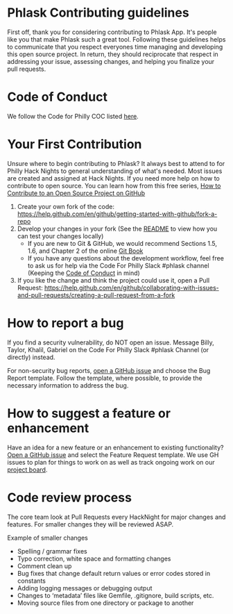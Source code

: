 # Phlask Contributing guidelines
First off, thank you for considering contributing to Phlask App. It's people like you that make Phlask such a great tool. Following these guidelines helps to communicate that you respect everyones time managing and developing this open source project. In return, they should reciprocate that respect in addressing your issue, assessing changes, and helping you finalize your pull requests.

# Code of Conduct
We follow the Code for Philly COC listed [here](https://codeforphilly.org/pages/code_of_conduct/).

# Your First Contribution

Unsure where to begin contributing to Phlask? It always best to attend to for Philly Hack Nights to general understanding of what's needed. Most issues are created and assigned at Hack Nights. If you need more help on how to contribute to open source. You can learn how from this free series, [How to Contribute to an Open Source Project on GitHub](https://egghead.io/courses/how-to-contribute-to-an-open-source-project-on-github)

1. Create your own fork of the code: https://help.github.com/en/github/getting-started-with-github/fork-a-repo
2. Develop your changes in your fork (See the [README](README.md) to view how you can test your changes locally)
    * If you are new to Git & GitHub, we would recommend Sections 1.5, 1.6, and Chapter 2 of the online [Git Book](https://git-scm.com/book/en/v2)
    * If you have any questions about the development workflow, feel free to ask us for help via the Code For Philly Slack #phlask channel (Keeping the [Code of Conduct](https://codeforphilly.org/pages/code_of_conduct/) in mind)
3. If you like the change and think the project could use it, open a Pull Request: https://help.github.com/en/github/collaborating-with-issues-and-pull-requests/creating-a-pull-request-from-a-fork

# How to report a bug
If you find a security vulnerability, do NOT open an issue. Message Billy, Taylor, Khalil, Gabriel on the Code For Philly Slack #phlask Channel (or directly) instead.

For non-security bug reports, [open a GitHub issue](https://github.com/phlask/phlask-map/issues) and choose the Bug Report template. Follow the template, where possible, to provide the necessary information to address the bug.

# How to suggest a feature or enhancement
Have an idea for a new feature or an enhancement to existing functionality? [Open a GitHub issue](https://github.com/phlask/phlask-map/issues) and select the Feature Request template. We use GH issues to plan for things to work on as well as track ongoing work on our [project board](https://github.com/phlask/phlask-map/projects/1).

# Code review process 
The core team look at Pull Requests every HackNight for major changes and features.
For smaller changes they will be reviewed ASAP.

Example of smaller changes
* Spelling / grammar fixes
* Typo correction, white space and formatting changes
* Comment clean up
* Bug fixes that change default return values or error codes stored in constants
* Adding logging messages or debugging output
* Changes to ‘metadata’ files like Gemfile, .gitignore, build scripts, etc.
* Moving source files from one directory or package to another
